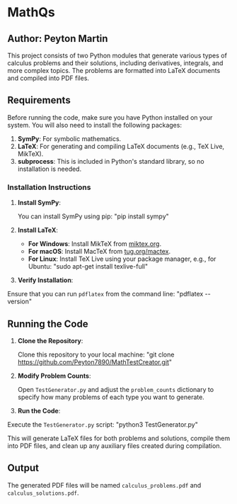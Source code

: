 # MathQs

## Author: Peyton Martin

This project consists of two Python modules that generate various types of calculus problems and their solutions, including derivatives, integrals, and more complex topics. The problems are formatted into LaTeX documents and compiled into PDF files.

## Requirements

Before running the code, make sure you have Python installed on your system. You will also need to install the following packages:

1. **SymPy**: For symbolic mathematics.
2. **LaTeX**: For generating and compiling LaTeX documents (e.g., TeX Live, MikTeX).
3. **subprocess**: This is included in Python's standard library, so no installation is needed.

### Installation Instructions

1. **Install SymPy**:

   You can install SymPy using pip: "pip install sympy"

2. **Install LaTeX**:

    - **For Windows**: Install MikTeX from [miktex.org](https://miktex.org/download).
    - **For macOS**: Install MacTeX from [tug.org/mactex](https://tug.org/mactex/).
    - **For Linux**: Install TeX Live using your package manager, e.g., for Ubuntu: "sudo apt-get install texlive-full"

3. **Verify Installation**:

Ensure that you can run `pdflatex` from the command line: "pdflatex --version"

## Running the Code

1. **Clone the Repository**:

    Clone this repository to your local machine: "git clone <https://github.com/Peyton7890/MathTestCreator.git>"

2. **Modify Problem Counts**:

    Open `TestGenerator.py` and adjust the `problem_counts` dictionary to specify how many problems of each type you want to generate.

3. **Run the Code**:

Execute the `TestGenerator.py` script: "python3 TestGenerator.py"

This will generate LaTeX files for both problems and solutions, compile them into PDF files, and clean up any auxiliary files created during compilation.

## Output

The generated PDF files will be named `calculus_problems.pdf` and `calculus_solutions.pdf`.
